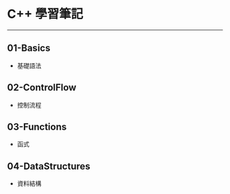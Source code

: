 # C++ 學習筆記
---
## 01-Basics
- 基礎語法
## 02-ControlFlow
- 控制流程
## 03-Functions
- 函式
## 04-DataStructures
- 資料結構
